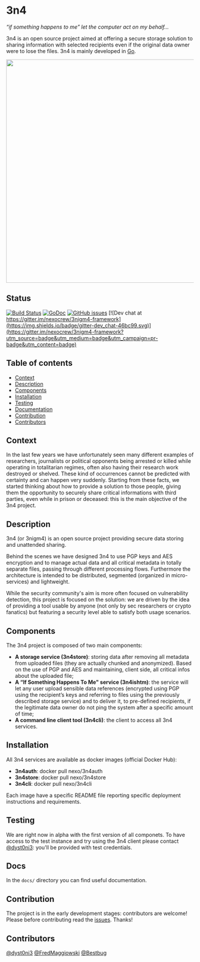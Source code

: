 3n4
======
_“if something happens to me” let the computer act on my behalf..._

3n4 is an open source project aimed at offering a secure storage solution to sharing information with selected recipients even if  the original data owner were to lose the files. 3n4 is mainly developed in [Go](https://golang.org/).

<a href="https://asciinema.org/a/07pxxtloh42kdygx7jz8sbuen" target="_blank"><img src="https://asciinema.org/a/07pxxtloh42kdygx7jz8sbuen.png" height="600" width="864"/></a>

## Status
[![Build Status](https://travis-ci.org/nexocrew/3nigm4.svg?branch=develop)](https://travis-ci.org/nexocrew/3nigm4)
[![GoDoc](https://godoc.org/github.com/nexocrew/3nigm4?status.svg)](https://godoc.org/github.com/nexocrew/3nigm4)
[![GitHub issues](https://img.shields.io/github/issues/nexocrew/3nigm4.svg "GitHub issues")](https://github.com/nexocrew/3nigm4)
[![Dev chat at https://gitter.im/nexocrew/3nigm4-framework](https://img.shields.io/badge/gitter-dev_chat-46bc99.svg)](https://gitter.im/nexocrew/3nigm4-framework?utm_source=badge&utm_medium=badge&utm_campaign=pr-badge&utm_content=badge)

Table of contents
---------------------

 - [Context](#context)
 - [Description](#description)
 - [Components](#components)
 - [Installation](#installation)
 - [Testing](#testing)
 - [Documentation](#documentation)
 - [Contribution](#contribution)
 - [Contributors](#contributors)

## Context
In the last few years we have unfortunately seen many different examples of researchers, journalists or political opponents being arrested or killed while operating in totalitarian regimes, often also having their research work destroyed or shelved. These kind of occurrences cannot be predicted with certainty and can happen very suddenly. Starting from these facts, we started thinking about how to provide a solution to those people, giving them the opportunity to securely share critical informations with third parties, even while in prison or deceased: this is the main objective of the 3n4 project.

## Description
3n4 (or 3nigm4) is an open source project providing secure data storing and unattended sharing.

Behind the scenes we have designed 3n4 to use PGP keys and AES encryption and to manage actual data and all critical metadata in totally separate files, passing through different processing flows. Furthermore the architecture is intended to be distributed, segmented (organized in micro-services) and lightweight.

While the security community's aim is more often focused on vulnerability detection, this project is focused on the solution: we are driven by the idea of providing a tool usable by anyone (not only by sec researchers or crypto fanatics) but  featuring a security level able to satisfy both usage scenarios.

## Components
The 3n4 project is composed of two main components:
- **A storage service (3n4store)**: storing data after removing all metadata from uploaded files (they are actually chunked and anonymized). Based on the use of PGP and AES and maintaining, client side, all critical infos about the uploaded file;
- **A “If Something Happens To Me" service (3n4ishtm)**: the service will let any user upload sensible data references (encrypted using PGP using the recipient’s keys and referring to files using the previously described storage service) and to deliver it, to pre-defined recipients, if the legitimate data owner do not ping the system after a specific amount of time;
- **A command line client tool (3n4cli)**: the client to access all 3n4 services.

## Installation
All 3n4 services are available as docker images (official Docker Hub):

- **3n4auth**: docker pull nexo/3n4auth
- **3n4store**: docker pull nexo/3n4store
- **3n4cli**: docker pull nexo/3n4cli

Each image have a specific README file reporting specific deployment instructions and requirements.

## Testing
We are right now in alpha with the first version of all componets. To have access to the test instance and try using the 3n4 client please contact [@dyst0ni3](https://github.com/dystonie): you'll be provided with test credentials.

## Docs
In the `docs/` directory you can find useful documentation.

## Contribution

The project is in the early development stages: contributors are welcome! Please before contributing read the [issues](https://github.com/nexocrew/3nigm4/issues).
Thanks!

## Contributors
[@dyst0ni3](https://github.com/dystonie)
[@FredMaggiowski](https://github.com/federicomaggi)
[@Bestbug](https://github.com/bestbug456)
